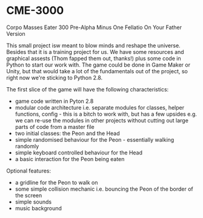 # CME-3000

Corpo Masses Eater 300
Pre-Alpha Minus One Fellatio On Your Father Version

This small project isw meant to blow minds and reshape the universe. Besides that it is a training project for us. We have some resources and graphical assests (Thom fapped them out, thanks!) plus some code in Python to start our work with. The game could be done in Game Maker or Unity, but that would take a lot of the fundamentals out of the project, so right now we're sticking to Python 2.8.

The first slice of the game will have the following characteristics:
- game code written in Pyton 2.8
- modular code architecture i.e. separate modules for classes, helper functions, config - this is a bitch to work with, but has a few upsides e.g. we can re-use the modules in other projects without cutting out large parts of code from a master file
- two initial classes: the Peon and the Head
- simple randomised behaviour for the Peon - essentially walking randomly
- simple keyboard controlled behaviour for the Head
- a basic interaction for the Peon being eaten

Optional features:
- a gridline for the Peon to walk on
- some simple collision mechanic i.e. bouncing the Peon of the border of the screen
- simple sounds
- music background
